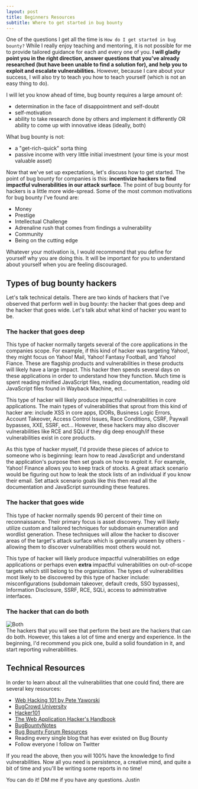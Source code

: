 ```yaml
---
layout: post
title: Beginners Resources
subtitle: Where to get started in bug bounty
---
```

One of the questions I get all the time is `How do I get started in bug bounty?` While I really enjoy teaching and mentoring, it is not possible for me to provide tailored guidance for each and every one of you. **I will gladly point you in the right direction, answer questions that you've already researched (but have been unable to find a solution for), and help you to exploit and escalate vulnerabilities.** However, because I care about your success, I will also try to teach you how to teach yourself (which is not an easy thing to do). 

I will let you know ahead of time, bug bounty requires a large amount of:
- determination in the face of disappointment and self-doubt
- self-motivation
- ability to take research done by others and implement it differently OR ability to come up with innovative ideas (ideally, both)

What bug bounty is not:
- a "get-rich-quick" sorta thing
- passive income with very little initial investment (your time is your most valuable asset)

Now that we've set up expectations, let's discuss how to get started. The point of bug bounty for companies is this: **incentivize hackers to find impactful vulnerabilities in our attack surface**. The point of bug bounty for hackers is a little more wide-spread. Some of the most common motivations for bug bounty I've found are:
- Money
- Prestige 
- Intellectual Challenge
- Adrenaline rush that comes from findings a vulnerability
- Community
- Being on the cutting edge

Whatever your motivation is, I would recommend that you define for yourself why you are doing this. It will be important for you to understand about yourself when you are feeling discouraged.


## Types of bug bounty hackers

Let's talk technical details. There are two kinds of hackers that I've observed that perform well in bug bounty: the hacker that goes deep and the hacker that goes wide. Let's talk abut what kind of hacker you want to be. 

### The hacker that goes deep 
This type of hacker normally targets several of the core applications in the companies scope. For example, if this kind of hacker was targeting Yahoo!, they might focus on Yahoo! Mail, Yahoo! Fantasy Football, and Yahoo! Fiance. These are flagship products and vulnerabilities in these products will likely have a large impact. This hacker then spends several days on these applications in order to understand how they function. Much time is spent reading minified JavaScript files, reading documentation, reading old JavaScript files found in Wayback Machine, ect...

This type of hacker will likely produce impactful vulnerabilities in core applications. The main types of vulnerabilities that sprout from this kind of hacker are: include XSS in core apps, IDORs, Business Logic Errors, Account Takeover, Access Control Issues, Race Conditions, CSRF, Paywall bypasses, XXE, SSRF, ect... However, these hackers may also discover vulnerabilities like RCE and SQLi if they dig deep enough/if these vulnerabilities exist in core products. 

As this type of hacker myself, I'd provide these pieces of advice to someone who is beginning: learn how to read JavaScript and understand the application's purpose then set goals on how to exploit it. For example, Yahoo! Finance allows you to keep track of stocks. A great attack scenario would be figuring out how to leak the stock lists of an individual if you know their email. Set attack scenario goals like this then read all the documentation and JavaScript surrounding these features.

### The hacker that goes wide
This type of hacker normally spends 90 percent of their time on reconnaissance. Their primary focus is asset discovery. They will likely utilize custom and tailored techniques for subdomain enumeration and wordlist generation. These techniques will allow the hacker to discover areas of the target's attack surface which is generally unseen by others - allowing them to discover vulnerabilities most others would not. 

This type of hacker will likely produce impactful vulnerabilities on edge applications or perhaps even **extra** impactful vulnerabilities on out-of-scope targets which still belong to the organization. The types of vulnerabilities most likely to be discovered by this type of hacker include: misconfigurations (subdomain takeover, default creds, SSO bypasses), Information Disclosure, SSRF, RCE, SQLi, access to administrative interfaces. 

### The hacker that can do both
![Both](https://media.giphy.com/media/QqkA9W8xEjKPC/200.gif)
<br>
The hackers that you will see that perform the best are the hackers that can do both. However, this takes a lot of time and energy and experience. In the beginning, I'd recommend you pick one, build a solid foundation in it, and start reporting vulnerabilities. 


## Technical Resources
In order to learn about all the vulnerabilities that one could find, there are several key resources:
- [Web Hacking 101 by Pete Yaworski](https://leanpub.com/web-hacking-101)
- [BugCrowd University](https://www.bugcrowd.com/hackers/bugcrowd-university/)
- [Hacker101](https://www.hacker101.com/videos)
- [The Web Application Hacker's Handbook](https://www.amazon.com/Web-Application-Hackers-Handbook-Exploiting/dp/1118026470)
- [BugBountyNotes](https://www.bugbountynotes.com/)
- [Bug Bounty Forum Resources](https://bugbountyforum.com/resources/)
- Reading every single blog that has ever existed on Bug Bounty
- Follow everyone I follow on Twitter

If you read the above, then you will 100% have the knowledge to find vulnerabilities. Now all you need is persistence, a creative mind, and quite a bit of time and you'll be writing some reports in no time!

You can do it! DM me if you have any questions.
Justin





